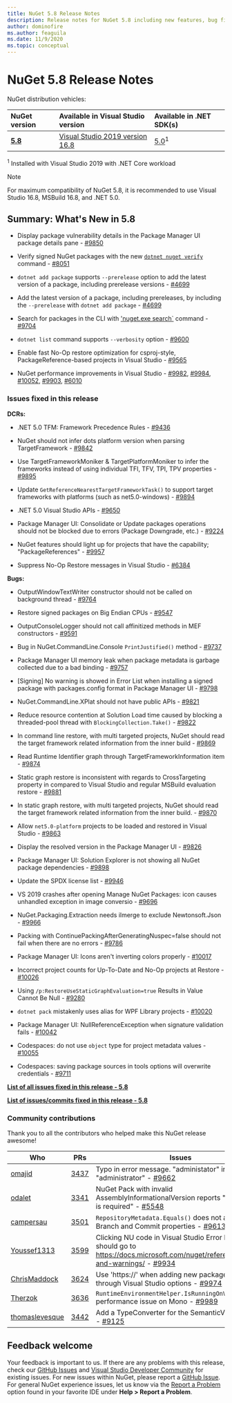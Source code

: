 ```yaml
---
title: NuGet 5.8 Release Notes
description: Release notes for NuGet 5.8 including new features, bug fixes, and DCRs.
author: dominofire
ms.author: feaguila
ms.date: 11/9/2020
ms.topic: conceptual
---
```


# NuGet 5.8 Release Notes

NuGet distribution vehicles:

| NuGet version | Available in Visual Studio version | Available in .NET SDK(s) |
|:---|:---|:---|
| [**5.8**](https://nuget.org/downloads) | [Visual Studio 2019 version 16.8](https://visualstudio.microsoft.com/downloads/) | [5.0](https://dotnet.microsoft.com/download/dotnet-core/5.0)<sup>1</sup> |

<sup>1</sup> Installed with Visual Studio 2019 with .NET Core workload
  
> [!NOTE]
> For maximum compatibility of NuGet 5.8, it is recommended to use Visual Studio 16.8, MSBuild 16.8, and .NET 5.0.


## Summary: What's New in 5.8

* Display package vulnerability details in the Package Manager UI package details pane - [#9850](https://github.com/NuGet/Home/issues/9850)

* Verify signed NuGet packages with the new [`dotnet nuget verify`](https://docs.microsoft.com/dotnet/core/tools/dotnet-nuget-verify) command - [#8051](https://github.com/NuGet/Home/issues/8051)

* `dotnet add package` supports `--prerelease` option to add the latest version of a package, including prerelease versions - [#4699](https://github.com/NuGet/Home/issues/4699)

* Add the latest version of a package, including prereleases, by including the `--prerelease` with `dotnet add package` - [#4699](https://github.com/NuGet/Home/issues/4699)

* Search for packages in the CLI with ['nuget.exe search`](https://docs.microsoft.com/nuget/reference/cli-reference/cli-ref-search) command - [#9704](https://github.com/NuGet/Home/issues/9704)

* `dotnet list` command supports `--verbosity` option - [#9600](https://github.com/NuGet/Home/issues/9600)

* Enable fast No-Op restore optimization for csproj-style, PackageReference-based projects in Visual Studio - [#9565](https://github.com/NuGet/Home/issues/9565)

* NuGet performance improvements in Visual Studio - [#9982](https://github.com/NuGet/Home/issues/9982), [#9984](https://github.com/NuGet/Home/issues/9984), [#10052](https://github.com/NuGet/Home/issues/10052), [#9903](https://github.com/NuGet/Home/issues/9903), [#6010](https://github.com/NuGet/Home/issues/6010)


### Issues fixed in this release

**DCRs:**

* .NET 5.0 TFM: Framework Precedence Rules - [#9436](https://github.com/NuGet/Home/issues/9436)

* NuGet should not infer dots platform version when parsing TargetFramework - [#9842](https://github.com/NuGet/Home/issues/9842)

* Use TargetFrameworkMoniker & TargetPlatformMoniker to infer the frameworks instead of using individual TFI, TFV, TPI, TPV properties - [#9895](https://github.com/NuGet/Home/issues/9895)

* Update `GetReferenceNearestTargetFrameworkTask()` to support target frameworks with platforms (such as net5.0-windows) - [#9894](https://github.com/NuGet/Home/issues/9894)

* .NET 5.0 Visual Studio APIs - [#9650](https://github.com/NuGet/Home/issues/9650)

* Package Manager UI: Consolidate or Update packages operations should not be blocked due to errors (Package Downgrade, etc.) - [#9224](https://github.com/NuGet/Home/issues/9224)

* NuGet features should light up for projects that have the capability; "PackageReferences" - [#9957](https://github.com/NuGet/Home/issues/9957)

* Suppress No-Op Restore messages in Visual Studio - [#6384](https://github.com/NuGet/Home/issues/6384)

**Bugs:**

* OutputWindowTextWriter constructor should not be called on background thread - [#9764](https://github.com/NuGet/Home/issues/9764)

* Restore signed packages on Big Endian CPUs - [#9547](https://github.com/NuGet/Home/issues/9547)

* OutputConsoleLogger should not call affinitized methods in MEF constructors - [#9591](https://github.com/NuGet/Home/issues/9591)

* Bug in NuGet.CommandLine.Console `PrintJustified()` method - [#9737](https://github.com/NuGet/Home/issues/9737)

* Package Manager UI memory leak when package metadata is garbage collected due to a bad binding - [#9757](https://github.com/NuGet/Home/issues/9757)

* [Signing] No warning is showed in Error List when installing a signed package with packages.config format in Package Manager UI - [#9798](https://github.com/NuGet/Home/issues/9798)

* NuGet.CommandLine.XPlat should not have public APIs - [#9821](https://github.com/NuGet/Home/issues/9821)

* Reduce resource contention at Solution Load time caused by blocking a threaded-pool thread with `BlockingCollection.Take()` - [#9822](https://github.com/NuGet/Home/issues/9822)

* In command line restore, with multi targeted projects, NuGet should read the target framework related information from the inner build - [#9869](https://github.com/NuGet/Home/issues/9869)

* Read Runtime Identifier graph through TargetFrameworkInformation item - [#9874](https://github.com/NuGet/Home/issues/9874)

* Static graph restore is inconsistent with regards to CrossTargeting property in compared to Visual Studio and regular MSBuild evaluation restore - [#9881](https://github.com/NuGet/Home/issues/9881)

* In static graph restore, with multi targeted projects, NuGet should read the target framework related information from the inner build. - [#9870](https://github.com/NuGet/Home/issues/9870)

* Allow `net5.0-platform` projects to be loaded and restored in Visual Studio - [#9863](https://github.com/NuGet/Home/issues/9863)

* Display the resolved version in the Package Manager UI - [#9826](https://github.com/NuGet/Home/issues/9826)

* Package Manager UI: Solution Explorer is not showing all NuGet package dependencies - [#9898](https://github.com/NuGet/Home/issues/9898)

* Update the SPDX license list - [#9946](https://github.com/NuGet/Home/issues/9946)

* VS 2019 crashes after opening Manage NuGet Packages: icon causes unhandled exception in image conversio - [#9696](https://github.com/NuGet/Home/issues/9696)

* NuGet.Packaging.Extraction needs ilmerge to exclude Newtonsoft.Json - [#9966](https://github.com/NuGet/Home/issues/9966)

* Packing with ContinuePackingAfterGeneratingNuspec=false should not fail when there are no errors - [#9786](https://github.com/NuGet/Home/issues/9786)

* Package Manager UI: Icons aren't inverting colors properly - [#10017](https://github.com/NuGet/Home/issues/10017)

* Incorrect project counts for Up-To-Date and No-Op projects at Restore - [#10026](https://github.com/NuGet/Home/issues/10026)

* Using `/p:RestoreUseStaticGraphEvaluation=true` Results in Value Cannot Be Null - [#9280](https://github.com/NuGet/Home/issues/9280)

* `dotnet pack` mistakenly uses alias for WPF Library projects - [#10020](https://github.com/NuGet/Home/issues/10020)

* Package Manager UI: NullReferenceException when signature validation fails - [#10042](https://github.com/NuGet/Home/issues/10042)

* Codespaces: do not use `object` type for project metadata values  - [#10055](https://github.com/NuGet/Home/issues/10055)

* Codespaces: saving package sources in tools options will overwrite credentials - [#9711](https://github.com/NuGet/Home/issues/9711)


**[List of all issues fixed in this release - 5.8](https://app.zenhub.com/workspaces/nuget-client-team-55aec9a240305cf007585881/reports/release?release=5f03519b777e78b4ffb2edeb)**

**[List of issues/commits fixed in this release - 5.8](https://github.com/NuGet/NuGet.Client/compare/5.7.0.6726...5.8.0.6930)**

### Community contributions

Thank you to all the contributors who helped make this NuGet release awesome!

|Who|PRs|Issues|
|----|----|----|
[omajid](https://github.com/omajid) | [3437](https://github.com/NuGet/NuGet.Client/pull/3437) | Typo in error message. "administator" instead of "administrator" - [#9662](https://github.com/NuGet/Home/issues/9662)
[odalet](https://github.com/odalet) | [3341](https://github.com/NuGet/NuGet.Client/pull/3341) | NuGet Pack with invalid AssemblyInformationalVersion reports "description is required" - [#5548](https://github.com/NuGet/Home/issues/5548)
[campersau](https://github.com/campersau) | [3501](https://github.com/NuGet/NuGet.Client/pull/3501) | `RepositoryMetadata.Equals()` does not account for Branch and Commit properties - [#9613](https://github.com/NuGet/Home/issues/9613)
[Youssef1313](https://github.com/Youssef1313) | [3599](https://github.com/NuGet/NuGet.Client/pull/3599) | Clicking NU code in Visual Studio Error List window should go to https://docs.microsoft.com/nuget/reference/errors-and-warnings/ - [#9934](https://github.com/NuGet/Home/issues/9934)
[ChrisMaddock](https://github.com/ChrisMaddock) | [3624](https://github.com/NuGet/NuGet.Client/pull/3624) | Use 'https://' when adding new package source through Visual Studio options - [#9974](https://github.com/NuGet/Home/issues/9974)
[Therzok](https://github.com/Therzok) | [3636](https://github.com/NuGet/NuGet.Client/pull/3636) | `RuntimeEnvironmentHelper.IsRunningOnVisualStudio` performance issue on Mono - [#9989](https://github.com/NuGet/Home/issues/9989)
[thomaslevesque](https://github.com/thomaslevesque) | [3442](https://github.com/NuGet/NuGet.Client/pull/3442) | Add a TypeConverter for the SemanticVersion class - [#9125](https://github.com/NuGet/Home/issues/9125)


## Feedback welcome

Your feedback is important to us.  If there are any problems with this release, check our
[GitHub Issues](https://github.com/NuGet/Home/issues) and
[Visual Studio Developer Community](https://developercommunity.visualstudio.com/)
for existing issues.  For new issues within NuGet, please report a
[GitHub Issue](hhttps://github.com/NuGet/Home/issues/new).
For general NuGet experience issues, let us know via the
[Report a Problem](https://docs.microsoft.com/visualstudio/ide/how-to-report-a-problem-with-visual-studio)
option found in your favorite IDE under **Help > Report a Problem**.
